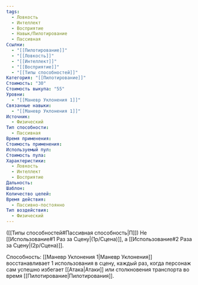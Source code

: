 ```yaml
---
tags:
  - Ловкость
  - Интеллект
  - Восприятие
  - Навык/Пилотирование
  - Пассивная
Ссылки:
  - "[[Пилотирование]]"
  - "[[Ловкость]]"
  - "[[Интеллект]]"
  - "[[Восприятие]]"
  - "[[Типы способностей]]"
Категория: "[[Пилотирование]]"
Стоимость: "30"
Стоимость выкупа: "55"
Уровни:
  - "[[Маневр Уклонения 1]]"
Связанные навыки:
  - "[[Маневр Уклонения 1]]"
Источник:
  - Физический
Тип способности:
  - Пассивная
Время применения: 
Стоимость применения: 
Используемый пул: 
Стоимость пула: 
Характеристики:
  - Ловкость
  - Интеллект
  - Восприятие
Дальность: 
Шаблон: 
Количество целей: 
Время действия:
  - Пассивно-постоянно
Тип воздействия:
  - Физический
---
```

([[Типы способностей#Пассивная способность|П]]) Не [[Использование#1 Раз за Сцену|(1р/Сцена)]], а [[Использование#2 Раза за Сцену|(2р/Сцена)]].

Способность: [[Маневр Уклонения 1|Маневр Уклонения]] восстанавливает 1 использования в сцену, каждый раз, когда персонаж сам успешно избегает [[Атака|Атаки]] или столкновения транспорта во время [[Пилотирование|Пилотирования]]. 
